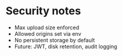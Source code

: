 # Security notes
- Max upload size enforced
- Allowed origins set via env
- No persistent storage by default
- Future: JWT, disk retention, audit logging
